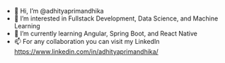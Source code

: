 - 👋 Hi, I’m @adhityaprimandhika
- 👀 I’m interested in Fullstack Development, Data Science, and Machine Learning
- 🌱 I’m currently learning Angular, Spring Boot, and React Native
- 📫 For any collaboration you can visit my LinkedIn https://www.linkedin.com/in/adhityaprimandhika/

<!---
adhityaprimandhika/adhityaprimandhika is a ✨ special ✨ repository because its `README.md` (this file) appears on your GitHub profile.
You can click the Preview link to take a look at your changes.
--->
